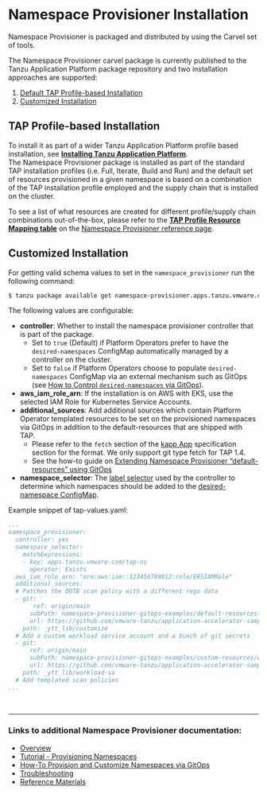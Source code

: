 # Namespace Provisioner Installation

Namespace Provisioner is packaged and distributed by using the Carvel set of tools.

The Namespace Provisioner carvel package is currently published to the Tanzu Application Platform 
package repository and two installation approaches are supported:

1. [Default TAP Profile-based Installation](#tap-profile-based-install)
2. [Customized Installation](#customized-install)

## <a id="tap-profile-based-install"></a>TAP Profile-based Installation

To install it as part of a wider Tanzu Application Platform profile based installation, see 
[**Installing Tanzu Application Platform**](../install-intro.hbs.md).</br>
The Namespace Provisioner package is installed as part of the standard TAP installation profiles 
(i.e. Full, Iterate, Build and Run) and the default set of resources provisioned in a given 
namespace is based on a combination of the TAP installation profile employed and the supply chain 
that is installed on the cluster.

To see a list of what resources are created for different profile/supply chain combinations 
out-of-the-box, please refer to the [**TAP Profile Resource Mapping table**](reference.hbs.md#profile-resource-mapping) 
on the [Namespace Provisioner reference page](reference.hbs.md).

## <a id="customized-install"></a>Customized Installation

For getting valid schema values to set in the `namespace_provisioner` run the following command: 

```bash
$ tanzu package available get namespace-provisioner.apps.tanzu.vmware.com/0.1.2 --values-schema -n tap-install
```

The following values are configurable:

- **controller**:  Whether to install the namespace provisioner controller that is part of the package.
  - Set to `true` (Default) if Platform Operators prefer to have the `desired-namespaces` ConfigMap 
    automatically managed by a controller on the cluster.
  - Set to `false` if Platform Operators choose to populate `desired-namespaces` ConfigMap via an 
    external mechanism such as GitOps (see [How to Control `desired-namespaces` via GitOps](how-tos.hbs.md#gitops-desired-namespaces)). 
- **aws_iam_role_arn**: If the installation is on AWS with EKS, use the selected IAM Role for 
  Kubernetes Service Accounts.
- **additional_sources**: Add additional sources which contain Platform Operator templated 
  resources to be set on the provisioned namespaces via GitOps in addition to the default-resources that are shipped with TAP. 
  - Please refer to the `fetch` section of the 
    [kapp App](https://carvel.dev/kapp-controller/docs/v0.43.2/app-spec/) specification 
    section for the format. We only support git type fetch for TAP 1.4.
  - See the how-to guide on [Extending Namespace Provisioner “default-resources” using GitOps](how-tos.hbs.md#gitops-extend-default-resources)
- **namespace_selector**: The [label selector](https://kubernetes.io/docs/concepts/overview/working-with-objects/labels/#label-selectors) 
  used by the controller to determine which namespaces should be added to the 
  [desired-namespace ConfigMap](about.hbs.md#desired-namespaces-configmap).

Example snippet of tap-values.yaml:

```yaml
...
namespace_provisioner:
  controller: yes
  namespace_selector:
    matchExpressions:
    - key: apps.tanzu.vmware.com/tap-ns
      operator: Exists
  aws_iam_role_arn: "arn:aws:iam::123456789012:role/EKSIAMRole"
  additional_sources:
  # Patches the OOTB scan policy with a different rego data
  - git:
       ref: origin/main
      subPath: namespace-provisioner-gitops-examples/default-resources-overrides/overlays
      url: https://github.com/vmware-tanzu/application-accelerator-samples.git
    path: _ytt_lib/customize
  # Add a custom workload service account and a bunch of git secrets
  - git:
      ref: origin/main
      subPath: namespace-provisioner-gitops-examples/custom-resources/workload-sa
      url: https://github.com/vmware-tanzu/application-accelerator-samples.git
    path: _ytt_lib/workload-sa
  # Add templated scan policies
...
```

</br>

---

### Links to additional Namespace Provisioner documentation:

- [Overview](about.hbs.md)
- [Tutorial - Provisioning Namespaces](tutorials.hbs.md) 
- [How-To Provision and Customize Namespaces via GitOps](how-tos.hbs.md)
- [Troubleshooting](troubleshooting.hbs.md)
- [Reference Materials](reference.hbs.md)
